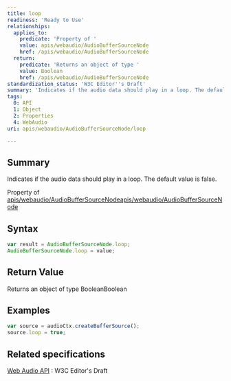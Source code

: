 ```yaml
---
title: loop
readiness: 'Ready to Use'
relationships:
  applies_to:
    predicate: 'Property of '
    value: apis/webaudio/AudioBufferSourceNode
    href: /apis/webaudio/AudioBufferSourceNode
  return:
    predicate: 'Returns an object of type '
    value: Boolean
    href: /apis/webaudio/AudioBufferSourceNode
standardization_status: 'W3C Editor''s Draft'
summary: 'Indicates if the audio data should play in a loop. The default value is false.'
tags:
  0: API
  1: Object
  2: Properties
  4: WebAudio
uri: apis/webaudio/AudioBufferSourceNode/loop

---
```

## Summary

Indicates if the audio data should play in a loop. The default value is false.

Property of [apis/webaudio/AudioBufferSourceNode](/apis/webaudio/AudioBufferSourceNode)[apis/webaudio/AudioBufferSourceNode](/apis/webaudio/AudioBufferSourceNode)

## Syntax

``` js
var result = AudioBufferSourceNode.loop;
AudioBufferSourceNode.loop = value;
```

## Return Value

Returns an object of type BooleanBoolean

## Examples

``` js
var source = audioCtx.createBufferSource();
source.loop = true;
```

## Related specifications

[Web Audio API](http://webaudio.github.io/web-audio-api/)
:   W3C Editor's Draft
